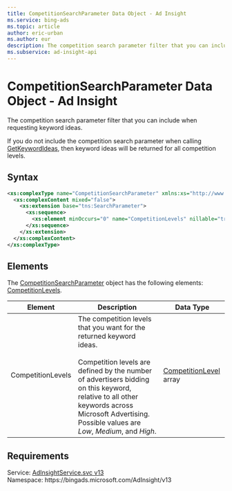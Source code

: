```yaml
---
title: CompetitionSearchParameter Data Object - Ad Insight
ms.service: bing-ads
ms.topic: article
author: eric-urban
ms.author: eur
description: The competition search parameter filter that you can include when requesting keyword ideas.
ms.subservice: ad-insight-api
---
```

# CompetitionSearchParameter Data Object - Ad Insight
The competition search parameter filter that you can include when requesting keyword ideas.

If you do not include the competition search parameter when calling [GetKeywordIdeas](getkeywordideas.md), then keyword ideas will be returned for all competition levels.

## Syntax
```xml
<xs:complexType name="CompetitionSearchParameter" xmlns:xs="http://www.w3.org/2001/XMLSchema">
  <xs:complexContent mixed="false">
    <xs:extension base="tns:SearchParameter">
      <xs:sequence>
        <xs:element minOccurs="0" name="CompetitionLevels" nillable="true" type="tns:ArrayOfCompetitionLevel" />
      </xs:sequence>
    </xs:extension>
  </xs:complexContent>
</xs:complexType>
```

## <a name="elements"></a>Elements

The [CompetitionSearchParameter](competitionsearchparameter.md) object has the following elements: [CompetitionLevels](#competitionlevels).

|Element|Description|Data Type|
|-----------|---------------|-------------|
|<a name="competitionlevels"></a>CompetitionLevels|The competition levels that you want for the returned keyword ideas.<br/><br/>Competition levels are defined by the number of advertisers bidding on this keyword, relative to all other keywords across Microsoft Advertising. Possible values are *Low*, *Medium*, and *High*.|[CompetitionLevel](competitionlevel.md) array|

## Requirements
Service: [AdInsightService.svc v13](https://adinsight.api.bingads.microsoft.com/Api/Advertiser/AdInsight/v13/AdInsightService.svc)  
Namespace: https\://bingads.microsoft.com/AdInsight/v13  

